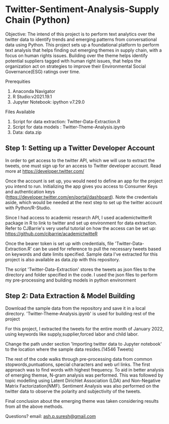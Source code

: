 # Twitter-Sentiment-Analysis-Supply Chain (Python)


Objective:
The intend of this project is to perform text analytics over the twitter data to identify trends and emerging patterns from conversational data using Python.
This project sets up a foundational platform to perform text analysis that helps finding out emerging themes in supply chain, with a focus on human rights issues. Building over the theme helps identify potential suppliers tagged with human right issues, that helps the organization act on strategies to improve their Environmental Social Governance(ESG) ratings over time.


Prerequities
1) Anaconda Navigator
2) R Studio:v2021.19.1
3) Jupyter Notebook: ipython v7.29.0

Files Available
1) Script for data extraction: Twitter-Data-Extraction.R
2) Script for data models : Twitter-Theme-Analysis.ipynb
3) Data: data.zip



## Step 1: Setting up a Twitter Developer Account
In order to get access to the twitter API, which we will use to extract the tweets, one must sign up for an access to Twitter developer account.
Read more at https://developer.twitter.com/

Once the account is set up, you would need to define an app for the project you intend to run. Initializing the app gives you access to Consumer Keys and authentication keys (https://developer.twitter.com/en/portal/dashboard). Note the credentials aside, which would be needed at the next step to set up the twitter account with Python/R-Studio.

Since I had access to academic research API, I used academictwitterR package in R to link to twitter and set up environment for data extraction.
Refer to CJBarrie's very useful tutorial on how the access can be set up: https://github.com/cjbarrie/academictwitteR

Once the bearer token is set up with credentials, file 'Twitter-Data-Extraction.R' can be used for reference to pull the necessary tweets based on keywords and date limits specified. Sample data I've extracted for this project is also available as data.zip with this repository.

The script 'Twitter-Data-Extraction' stores the tweets as json files to the directory and folder specified in the code. I used the json files to perform my pre-processing and building models in python environment



## Step 2: Data Extraction & Model Building
Download the sample data from the repository and save it in a local directory. 'Twitter-Theme-Analysis.ipynb' is used for building rest of the project

For this project, I extracted the tweets for the entire month of January 2022, using keywords like supply,supplier,forced labor and child labor. 

Change the path under section 'Importing twitter data to Jupyter notebook' to the location where the sample data resides.(14546 Tweets)

The rest of the code walks through pre-processing data from common stopwords,puntuations, special characters and web url links. The first approach was to find words with highest frequency. To aid in better analysis of emerging themse, N-gram analysis was performed. This was followed by topic modelling using Latent Dirichlet Association (LDA) and Non-Negative Matrix Factorization(NMF). Sentiment Analysis was also performed  on the twitter data to observe the polarity and subjectivity of the tweets.

Final conclusion about the emerging theme was taken considering results from all the above methods.


Questions? email: ash.p.suresh@gmail.com
